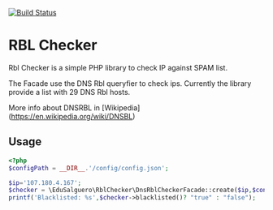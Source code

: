 [![Build Status](https://travis-ci.org/edusalguero/rbl-checker.svg?branch=master)](https://travis-ci.org/edusalguero/rbl-checker)

# RBL Checker

Rbl Checker is a simple PHP library to check IP against SPAM list.
 
The Facade use the DNS Rbl queryfier to check ips. Currently the library provide a list with 29 DNS Rbl hosts.

More info about DNSRBL in [Wikipedia] (https://en.wikipedia.org/wiki/DNSBL)

## Usage
```php
<?php
$configPath = __DIR__.'/config/config.json';

$ip='107.180.4.167';
$checker = \EduSalguero\RblChecker\DnsRblCheckerFacade::create($ip,$configPath);
printf('Blacklisted: %s',$checker->blacklisted()? "true" : "false");

